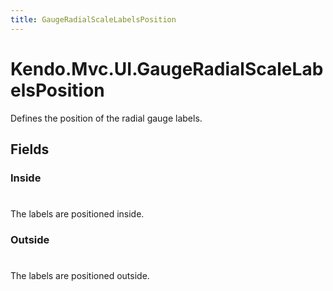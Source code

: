 ```yaml
---
title: GaugeRadialScaleLabelsPosition
---
```


# Kendo.Mvc.UI.GaugeRadialScaleLabelsPosition
Defines the position of the radial gauge labels.


## Fields


### Inside
#
The labels are positioned inside.

### Outside
#
The labels are positioned outside.




